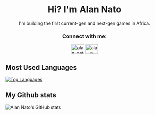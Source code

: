 <h1 align="center">Hi? I'm Alan Nato</h1>
<p align="center">I'm building the first current-gen and next-gen games in Africa.</p>


<h3 align="center">Connect with me:</h3>
<p align="center">
<a href="https://twitter.com/alan_nato" target="blank"><img align="center" src="https://raw.githubusercontent.com/rahuldkjain/github-profile-readme-generator/master/src/images/icons/Social/twitter.svg" alt="alan_nato" height="30" width="40" /></a>
<a href="https://www.linkedin.com/in/alan-nato/" target="blank"><img align="center" src="https://raw.githubusercontent.com/rahuldkjain/github-profile-readme-generator/master/src/images/icons/Social/linked-in-alt.svg" alt="alan nato" height="30" width="40" /></a>

## Most Used Languages

[![Top Languages](https://github-readme-stats.vercel.app/api/top-langs/?username=iamnotnato&layout=compact)](https://github.com/anuraghazra/github-readme-stats)
  
## My Github stats

![Alan Nato's GitHub stats](https://github-readme-stats.vercel.app/api?username=iamnotnato&show_icons=true)
